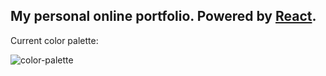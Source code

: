 ## My personal online portfolio. Powered by [React](https://reactjs.org/).

<!-- Can be found at [latif.dev](https://latif.dev/). -->

Current color palette:

![color-palette](https://github.com/boywontcry/portfolio/blob/macaron/color-palette.png?raw=true)
